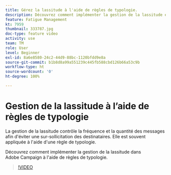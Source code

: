 ```yaml
---
title: Gérez la lassitude à l'aide de règles de typologie.
description: Découvrez comment implémenter la gestion de la lassitude en appliquant des règles de typologie.
feature: Fatigue Management
kt: 7959
thumbnail: 333787.jpg
doc-type: feature video
activity: use
team: TM
role: User
level: Beginner
exl-id: 8a6e8580-24c2-44d9-88bc-1120bfdd9e8a
source-git-commit: b1b8d8a99a551239c445fb588cbd126b66a53c9b
workflow-type: ht
source-wordcount: '0'
ht-degree: 100%

---
```


# Gestion de la lassitude à l’aide de règles de typologie

La gestion de la lassitude contrôle la fréquence et la quantité des messages afin d&#39;éviter une sur-sollicitation des destinataires. Elle est souvent appliquée à l&#39;aide d&#39;une règle de typologie.

Découvrez comment implémenter la gestion de la lassitude dans Adobe Campaign à l&#39;aide de règles de typologie.

>[!VIDEO](https://video.tv.adobe.com/v/333787?quality=12&learn=on)
